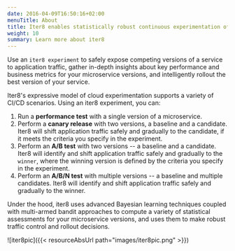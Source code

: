 ```yaml
---
date: 2016-04-09T16:50:16+02:00
menuTitle: About
title: Iter8 enables statistically robust continuous experimentation of microservices in your CI/CD pipelines
weight: 10
summary: Learn more about iter8
---
```


Use an `iter8 experiment` to safely expose competing versions of a service to application traffic, gather in-depth insights about key performance and business metrics for your microservice versions, and intelligently rollout the best version of your service.

Iter8's expressive model of cloud experimentation supports a variety of CI/CD scenarios. Using an iter8 experiment, you can:

1. Run a **performance test** with a single version of a microservice.
2. Perform a **canary release** with two versions, a baseline and a candidate. Iter8 will shift application traffic safely and gradually to the candidate, if it meets the criteria you specify in the experiment.
3. Perform an **A/B test** with two versions -- a baseline and a candidate. Iter8 will identify and shift application traffic safely and gradually to the `winner`, where the winning version is defined by the criteria you specify in the experiment.
4. Perform an **A/B/N test** with multiple versions -- a baseline and multiple candidates. Iter8 will identify and shift application traffic safely and gradually to the winner.

Under the hood, iter8 uses advanced Bayesian learning techniques coupled with multi-armed bandit approaches to compute a variety of statistical assessments for your microservice versions, and uses them to make robust traffic control and rollout decisions.

![iter8pic]({{< resourceAbsUrl path="images/iter8pic.png" >}})
